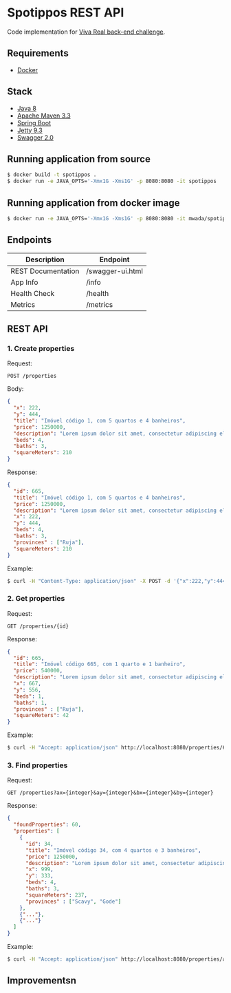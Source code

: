 # Spotippos REST API

Code implementation for [Viva Real back-end challenge](https://github.com/VivaReal/code-challenge/blob/master/backend.md).

## Requirements

* [Docker](https://www.docker.com)

## Stack

* [Java 8](http://openjdk.java.net/)
* [Apache Maven 3.3](http://maven.apache.org/)
* [Spring Boot](http://projects.spring.io/spring-boot/)
* [Jetty 9.3](http://www.eclipse.org/jetty/)
* [Swagger 2.0](http://swagger.io/)

## Running application from source

```sh
$ docker build -t spotippos .
$ docker run -e JAVA_OPTS='-Xmx1G -Xms1G' -p 8080:8080 -it spotippos
```

## Running application from docker image

```sh
$ docker run -e JAVA_OPTS='-Xmx1G -Xms1G' -p 8080:8080 -it mwada/spotippos
```

## Endpoints

Description | Endpoint
------------|---------
REST Documentation|/swagger-ui.html
App Info|/info
Health Check|/health
Metrics|/metrics

## REST API

### 1. Create properties
Request:
```
POST /properties
```

Body:
```json
{
  "x": 222,
  "y": 444,
  "title": "Imóvel código 1, com 5 quartos e 4 banheiros",
  "price": 1250000,
  "description": "Lorem ipsum dolor sit amet, consectetur adipiscing elit.",
  "beds": 4,
  "baths": 3,
  "squareMeters": 210
}
```
Response:
```json
{
  "id": 665,
  "title": "Imóvel código 1, com 5 quartos e 4 banheiros",
  "price": 1250000,
  "description": "Lorem ipsum dolor sit amet, consectetur adipiscing elit.",
  "x": 222,
  "y": 444,
  "beds": 4,
  "baths": 3,
  "provinces" : ["Ruja"],
  "squareMeters": 210
}
```

Example:
```sh
$ curl -H "Content-Type: application/json" -X POST -d '{"x":222,"y":444,"title": "Title","price":1250000,"description":"Description","beds":4,"baths":3,"squareMeters":210}' http://localhost:8080/properties
```

### 2. Get properties

Request:
```
GET /properties/{id}
```

Response:
```json
{
  "id": 665,
  "title": "Imóvel código 665, com 1 quarto e 1 banheiro",
  "price": 540000,
  "description": "Lorem ipsum dolor sit amet, consectetur adipiscing elit.",
  "x": 667,
  "y": 556,
  "beds": 1,
  "baths": 1,
  "provinces" : ["Ruja"],
  "squareMeters": 42
}
```

Example:
```sh
$ curl -H "Accept: application/json" http://localhost:8080/properties/665
```

### 3. Find properties

Request:
```
GET /properties?ax={integer}&ay={integer}&bx={integer}&by={integer}
```

Response:
```json
{
  "foundProperties": 60,
  "properties": [
    {
      "id": 34,
      "title": "Imóvel código 34, com 4 quartos e 3 banheiros",
      "price": 1250000,
      "description": "Lorem ipsum dolor sit amet, consectetur adipiscing elit.",
      "x": 999,
      "y": 333,
      "beds": 4,
      "baths": 3,
      "squareMeters": 237,
      "provinces" : ["Scavy", "Gode"]
    },
    {"..."},
    {"..."}
  ]
}
```

Example:
```sh
$ curl -H "Accept: application/json" http://localhost:8080/properties/ax=0&ay=100&bx=100&by=0
```

## Improvementsn 
